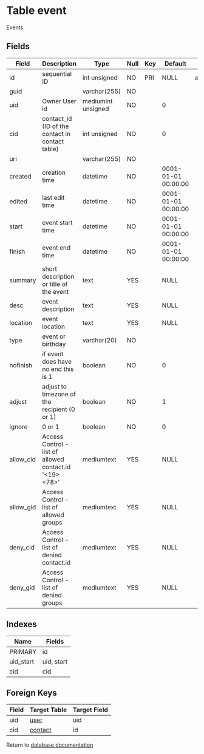 Table event
===========

Events

Fields
------

| Field     | Description                                            | Type               | Null | Key | Default             | Extra          |
| --------- | ------------------------------------------------------ | ------------------ | ---- | --- | ------------------- | -------------- |
| id        | sequential ID                                          | int unsigned       | NO   | PRI | NULL                | auto_increment |
| guid      |                                                        | varchar(255)       | NO   |     |                     |                |
| uid       | Owner User id                                          | mediumint unsigned | NO   |     | 0                   |                |
| cid       | contact_id (ID of the contact in contact table)        | int unsigned       | NO   |     | 0                   |                |
| uri       |                                                        | varchar(255)       | NO   |     |                     |                |
| created   | creation time                                          | datetime           | NO   |     | 0001-01-01 00:00:00 |                |
| edited    | last edit time                                         | datetime           | NO   |     | 0001-01-01 00:00:00 |                |
| start     | event start time                                       | datetime           | NO   |     | 0001-01-01 00:00:00 |                |
| finish    | event end time                                         | datetime           | NO   |     | 0001-01-01 00:00:00 |                |
| summary   | short description or title of the event                | text               | YES  |     | NULL                |                |
| desc      | event description                                      | text               | YES  |     | NULL                |                |
| location  | event location                                         | text               | YES  |     | NULL                |                |
| type      | event or birthday                                      | varchar(20)        | NO   |     |                     |                |
| nofinish  | if event does have no end this is 1                    | boolean            | NO   |     | 0                   |                |
| adjust    | adjust to timezone of the recipient (0 or 1)           | boolean            | NO   |     | 1                   |                |
| ignore    | 0 or 1                                                 | boolean            | NO   |     | 0                   |                |
| allow_cid | Access Control - list of allowed contact.id &#039;&lt;19&gt;&lt;78&gt;&#039; | mediumtext         | YES  |     | NULL                |                |
| allow_gid | Access Control - list of allowed groups                | mediumtext         | YES  |     | NULL                |                |
| deny_cid  | Access Control - list of denied contact.id             | mediumtext         | YES  |     | NULL                |                |
| deny_gid  | Access Control - list of denied groups                 | mediumtext         | YES  |     | NULL                |                |

Indexes
------------

| Name | Fields |
|------|---------|
| PRIMARY | id |
| uid_start | uid, start |
| cid | cid |

Foreign Keys
------------

| Field | Target Table | Target Field |
|-------|--------------|--------------|
| uid | [user](help/database/db_user) | uid |
| cid | [contact](help/database/db_contact) | id |

Return to [database documentation](help/database)
